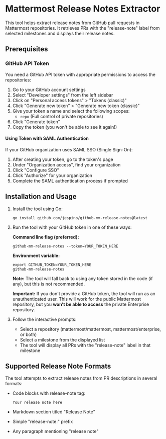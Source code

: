 # Mattermost Release Notes Extractor

This tool helps extract release notes from GitHub pull requests in Mattermost repositories. It retrieves PRs with the "release-note" label from selected milestones and displays their release notes.

## Prerequisites

### GitHub API Token

You need a GitHub API token with appropriate permissions to access the repositories:

1. Go to your GitHub account settings
2. Select "Developer settings" from the left sidebar
3. Click on "Personal access tokens" > "Tokens (classic)"
4. Click "Generate new token" > "Generate new token (classic)"
5. Give your token a name and select the following scopes:
   - `repo` (Full control of private repositories)
6. Click "Generate token"
7. Copy the token (you won't be able to see it again!)

#### Using Token with SAML Authentication

If your GitHub organization uses SAML SSO (Single Sign-On):

1. After creating your token, go to the token's page
2. Under "Organization access", find your organization
3. Click "Configure SSO"
4. Click "Authorize" for your organization
5. Complete the SAML authentication process if prompted

## Installation and Usage

1. Install the tool using Go:
   ```
   go install github.com/jespino/github-mm-release-notes@latest
   ```

2. Run the tool with your GitHub token in one of these ways:

   **Command line flag (preferred):**
   ```
   github-mm-release-notes --token=YOUR_TOKEN_HERE
   ```

   **Environment variable:**
   ```
   export GITHUB_TOKEN=YOUR_TOKEN_HERE
   github-mm-release-notes
   ```

   **Note:** The tool will fall back to using any token stored in the code (if any), but this is not recommended.
   
   **Important:** If you don't provide a GitHub token, the tool will run as an unauthenticated user. This will work for the public Mattermost repository, but you **won't be able to access** the private Enterprise repository.

3. Follow the interactive prompts:
   - Select a repository (mattermost/mattermost, mattermost/enterprise, or both)
   - Select a milestone from the displayed list
   - The tool will display all PRs with the "release-note" label in that milestone

## Supported Release Note Formats

The tool attempts to extract release notes from PR descriptions in several formats:

- Code blocks with release-note tag:
  ```release-note
  Your release note here
  ```

- Markdown section titled "Release Note"
- Simple "release-note:" prefix
- Any paragraph mentioning "release note"
